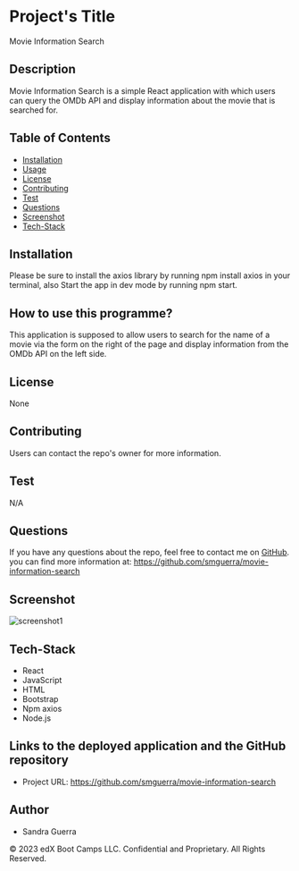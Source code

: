 # Project's Title


Movie Information Search


## Description 


Movie Information Search is a simple React application with which users can query the OMDb API and display information about the movie that is searched for.


## Table of Contents 

* [Installation](#installation) 
* [Usage](#usage) 
* [License](#license)
* [Contributing](#contributing)
* [Test](#test)
* [Questions](#questions)
* [Screenshot](#screenshot)
* [Tech-Stack](#tech-stack)

    
## Installation


Please be sure to install the axios library by running npm install axios in your terminal, also Start the app in dev mode by running npm start.


## How to use this programme?


This application is supposed to allow users to search for the name of a movie via the form on the right of the page and display information from the OMDb API on the left side. 


## License 


None


## Contributing


Users can contact the repo's owner for more information.


## Test

N/A


## Questions
    
If you have any questions about the repo, feel free to contact me on [GitHub](https://github.com/smguerra). you can find more information at: https://github.com/smguerra/movie-information-search


## Screenshot


![screenshot1](https://user-images.githubusercontent.com/118385737/222846876-3bdae8eb-41a0-421f-acc2-f95c8603fa99.png)

## Tech-Stack

- React
- JavaScript 
- HTML
- Bootstrap
- Npm axios
- Node.js


## Links to the deployed application and the GitHub repository


- Project URL: https://github.com/smguerra/movie-information-search


## Author

- Sandra Guerra

© 2023 edX Boot Camps LLC. Confidential and Proprietary. All Rights Reserved.






